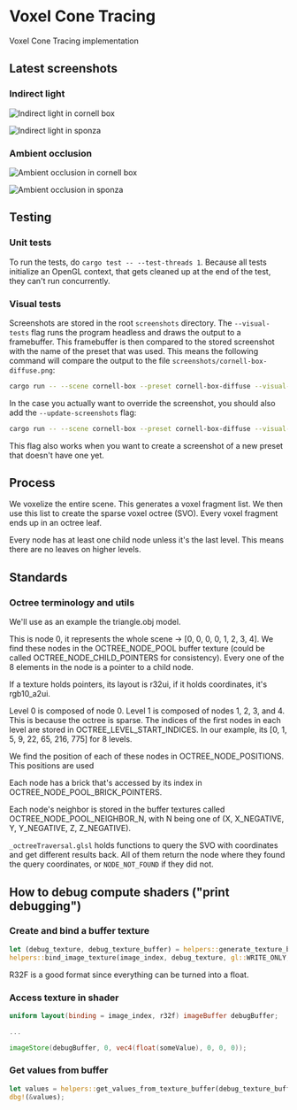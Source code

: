 # Voxel Cone Tracing

Voxel Cone Tracing implementation

## Latest screenshots

### Indirect light

![Indirect light in cornell box](./screenshots/cornell-box-diffuse.png)

![Indirect light in sponza](./screenshots/sponza-windows-diffuse.png)

### Ambient occlusion

![Ambient occlusion in cornell box](./screenshots/cornell-box-ao.png)

![Ambient occlusion in sponza](./screenshots/sponza-ao.png)

## Testing

### Unit tests

To run the tests, do `cargo test -- --test-threads 1`.
Because all tests initialize an OpenGL context, that gets cleaned up at the end of the test,
they can't run concurrently.

### Visual tests

Screenshots are stored in the root `screenshots` directory.
The `--visual-tests` flag runs the program headless and draws the output to a framebuffer.
This framebuffer is then compared to the stored screenshot with the name of the preset that was used.
This means the following command will compare the output to the file `screenshots/cornell-box-diffuse.png`:

```bash
cargo run -- --scene cornell-box --preset cornell-box-diffuse --visual-tests
```

In the case you actually want to override the screenshot, you should also add the `--update-screenshots` flag:

```bash
cargo run -- --scene cornell-box --preset cornell-box-diffuse --visual-tests --update-screenshots
```

This flag also works when you want to create a screenshot of a new preset that doesn't have one yet.

## Process

We voxelize the entire scene. This generates a voxel fragment list.
We then use this list to create the sparse voxel octree (SVO).
Every voxel fragment ends up in an octree leaf.

Every node has at least one child node unless it's the last level.
This means there are no leaves on higher levels.

## Standards

### Octree terminology and utils

We'll use as an example the triangle.obj model.

This is node 0, it represents the whole scene -> [0, 0, 0, 0, 1, 2, 3, 4].
We find these nodes in the OCTREE_NODE_POOL buffer texture
(could be called OCTREE_NODE_CHILD_POINTERS for consistency).
Every one of the 8 elements in the node is a pointer to a child node.

If a texture holds pointers, its layout is r32ui, if it holds coordinates, it's rgb10_a2ui.

Level 0 is composed of node 0.
Level 1 is composed of nodes 1, 2, 3, and 4. This is because the octree is sparse.
The indices of the first nodes in each level are stored in OCTREE_LEVEL_START_INDICES.
In our example, its [0, 1, 5, 9, 22, 65, 216, 775] for 8 levels.

We find the position of each of these nodes in OCTREE_NODE_POSITIONS.
This positions are used 

Each node has a brick that's accessed by its index in OCTREE_NODE_POOL_BRICK_POINTERS.

Each node's neighbor is stored in the buffer textures called OCTREE_NODE_POOL_NEIGHBOR_N,
with N being one of (X, X_NEGATIVE, Y, Y_NEGATIVE, Z, Z_NEGATIVE).

`_octreeTraversal.glsl` holds functions to query the SVO with coordinates and get different results back.
All of them return the node where they found the query coordinates, or `NODE_NOT_FOUND` if they did not.

## How to debug compute shaders ("print debugging")

### Create and bind a buffer texture

```rust
let (debug_texture, debug_texture_buffer) = helpers::generate_texture_buffer(size, gl::R32F, default_value);
helpers::bind_image_texture(image_index, debug_texture, gl::WRITE_ONLY, gl::R32F);
```

R32F is a good format since everything can be turned into a float.

### Access texture in shader

```glsl
uniform layout(binding = image_index, r32f) imageBuffer debugBuffer;

...

imageStore(debugBuffer, 0, vec4(float(someValue), 0, 0, 0));
```

### Get values from buffer

```rust
let values = helpers::get_values_from_texture_buffer(debug_texture_buffer, size, default_value);
dbg!(&values);
```
